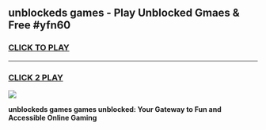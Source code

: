 
## unblockeds games - Play Unblocked Gmaes & Free #yfn60
<h3>
<a href="https://premium.freeplayer.one?title=unblockeds_games&ref=01M">CLICK TO PLAY</a></h3>
<hr>

<h3>
<a href="https://premium.freeplayer.one?title=unblockeds_games&ref=01M">CLICK 2 PLAY</a>
  
</h3>

<a href="https://premium.freeplayer.one?title=unblockeds_games&ref=01M"><img src="https://clearcache.store/games.png"></a>


**unblockeds games games unblocked: Your Gateway to Fun and Accessible Online Gaming**
